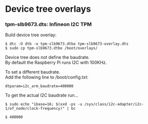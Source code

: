 # Device tree overlays
### tpm-slb9673.dts: Infineon I2C TPM
Build device tree overlay:
```
$ dtc -O dtb -o tpm-slb9673.dtbo tpm-slb9673-overlay.dts
$ sudo cp tpm-slb9673.dtbo /boot/overlays/
```
Device tree does not define the baudrate.  
By default the Raspberry  Pi runs I2C with 100KHz.  

To set a different baudrate.  
Add the following line to /boot/config.txt:
```
dtparam=i2c_arm_baudrate=400000
```
To get the actual I2C baudrate run...
```
$ sudo echo "ibase=16; $(xxd -ps -u /sys/class/i2c-adapter/i2c-1/of_node/clock-frequency)" | bc
```
```
$ 400000
```
